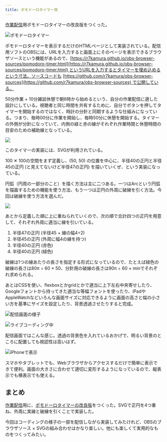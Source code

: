 ```yaml
---
title: ポモドーロタイマー改
---
```

[作業配信](https://www.youtube.com/c/r7kamura)用ポモドーロタイマーの改良版をつくった。

![](https://lh4.googleusercontent.com/GicavejlHGEEhRfSmtQQMKkigTCVMx_moCxsEI2hgF_LhPBgbbf6CTo2PhA5lT-jFKNZsWBC2WaNkxwlOce8Ays6ppPPlL2bv0bPlAHFk768PEhv3k3MiYiRB46zXsSELqAwEaZ3WmX3gtwnDDfEiXgdMGZNqYkyRowcwD2rHYV2Dw7yvAtRvGNVdA "ポモドーロタイマー")

ポモドーロタイマーを表示するだけのHTMLページとして実装されている。配信用ソフトのOBSには、URLを入力すると画面上にそのページを表示できるブラウザソースという機能があるので、[https://r7kamura.github.io/obs-browser-sources/pomodoro-timer.html](https://r7kamura.github.io/obs-browser-sources/pomodoro-timer.html) というURLを入力するとタイマーを埋め込めるという寸法。ソースコードも [https://github.com/r7kamura/obs-browser-sources](https://github.com/r7kamura/obs-browser-sources) で公開している。

50分作業 + 10分雑談休憩で朝6時から始めるという、自分の作業配信に適した設計にしている。視聴者と同じ時間を共有するために、自分でボタンを押してタイマーを開始するのではなく、時計の分針と同期するような仕組みになっている。つまり、毎時00分に作業を開始し、毎時50分に休憩を開始する。タイマーの外側が分針になっていて、内側の緑と赤の線がそれぞれ作業時間と休憩時間の目安のための補助線となっている。

![](https://lh4.googleusercontent.com/zxOqChBvCa4g6_0xKFJ5mY6E1OJ792IlxvAJYsGLfadm_zofUUNyV2iBORQvfU77y_Zf-QwYmiIiCANB21M2RfdhjkLo6kfc3mURdrRSCpMnZnX9Tv3LS8ZqxlJBHuic6vBXn1Uav3NA7aQjfVJqUUHLVT9LhgKG5WoKEqd2CHf4eloc-ucYr_rE6g)

このタイマーの実装には、SVGが利用されている。

100 ✕ 100の空間をまず定義し、(50, 50) の位置を中心に、半径40の正円と半径45の正円 (と見えてないけど半径47の正円) を描いていくぜ、という実装になっている。

円弧（円周の一部分のこと）を描く方法は主に二つある。一つはArcという円弧を描画するための機能を使う方法、もう一つは正円の外周に破線を引く方法。今回は破線を使う方法を選んだ。

![](https://lh4.googleusercontent.com/R3I8mdzM522j7RRvHJwaTW1kK0JlnnPGlzK0d0CES8RMKzlX0Bv9cfxRx3mvaReISQpyZtUJprvHl3ycBEHYMXnXurv3ZhXpCMhZ52dKuQmCZk9fMPPQD5taoZqP1Q9_OfKrsaxLSpzyhpBWZGQGKDZ-S5LSzqaRBDgP7_pOjwSkrV4F9cm6uBmLtg)

あとから定義した順に上に重ねられていくので、次の順で合計四つの正円を用意して、それぞれ外周に適当に線を引いている。

1.  半径47の正円 (半径45 + 線の幅4÷2)
2.  半径45の正円 (外周に幅4の線を持つ)
3.  半径40の正円 (赤色)
4.  半径40の正円 (緑色)

破線は1つの線あたりの長さを指定する形式になっているので、たとえば緑色の破線の長さは80π ÷ 60 × 50、分針用の破線の長さは90π ÷ 60 × minでそれぞれ求められる。

あとはCSSを使い、flexboxとかgridとかで適当に上下左右中央寄せしたり、Googleフォントから持ってきた適当な等幅フォントを使ったり、iPadやAppleWatchなどいろんな画面サイズに対応できるように画面の高さと幅の小さい方を基準にサイズを設定したり、背景透過させたりすると完成。

![](https://lh6.googleusercontent.com/RS_qqNxFHEuWEya9oLbqZQhkYyWtDmqPJQm60aHkRrVaSNN10ntiWPmHyU0Y56gX-pEFdLEJ3WKsbZdqqpvVL9UN1N0AmtFdCd-9trU-CBtHWn6VKaDOPiK9vv12uJfIC_ahFwRXMYk-Ynej8lEf8cv9ayi4t7mx7CHU6FIfKteLSuHcDnAITzPpZQ "配信画面の様子")

![](https://lh3.googleusercontent.com/g6aCBhE9eWfFlg9SlY9qE2Hgeebt_90mbHeIuFs8gp1h_MJdvQXtEsGtM07xqQNpOf7JMkF36ljWPbqJbARCGOeWKF7LXrXwSQ28N5f-7tsuxiVuuLadQU9OrQVhe8_KGy-iAzS6_iRoTzLIrAEFNWXyWN2HH1ir4oaHlQ0T7_GX2YLMdc_ICkfFZw "ライブコーディング中")

配信画面ではこんな感じ。透過の背景色を入れているおかげで、明るい背景のところに配置しても視認性は高いはず。

![](https://lh5.googleusercontent.com/bQY77zs6EJ0i9ix_2khsuFWSo6PNPpVe7-Y52V7hvZA5FvUAsaKgRy8JdOuZ41NeeobvZhswPyfFpfVbu1LP-z9oc2PBotWmnLwthdBatTQtymvP0WDxTfZZMkQuzbKUTrWOD8diXVKuGzsimuGGBl5MODSFBCoCth5gq6gmYD_SkDxSbPPgVQe6xA "iPhoneで表示")

スマホやタブレットでも、Webブラウザからアクセスするだけで簡単に表示できて便利。画面の大きさに合わせて適切に変形するようになっているので、縦表示でも横表示でも使える。

まとめ
---

[作業配信](https://www.youtube.com/c/r7kamura)用に、[ポモドーロタイマーの改良版](https://github.com/r7kamura/obs-browser-sources)をつくった。SVGで正円を4つ重ね、外周に実線と破線を引くことで実装した。

今回はコーディングの様子の一部を配信しながら実装してみたけれど、OBSのブラウザソース × SVGの組み合わせはかなり楽しい。他にも楽しくて実用的なものをつくってみたい。
